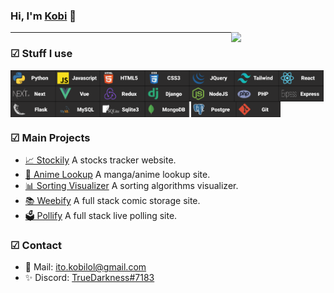 ### Hi, I'm [Kobi](https://kobi.lol) 👋

<img src="https://react-js-blue.vercel.app/static/media/waifu.90034708.png" width="30%" align="right" />

---

### ☑ Stuff I use

<div style="display: flex; flex-wrap: wrap">
  <img src="/python.svg" height="25" />
  <img src="/javascript.svg" height="25" />
  <img src="/html.svg" height="25" />
  <img src="/css.svg" height="25" />
  <img src="/jquery.svg" height="25" />
  <img src="/tailwind.svg" height="25" />
  <img src="/react.svg" height="25" />
  <img src="/next.svg" height="25" />
  <img src="/vue.svg" height="25" />
  <img src="/redux.svg" height="25" />
  <img src="/django.svg" height="25" />
  <img src="/nodejs.svg" height="25" />
  <img src="/php.svg" height="25" />
  <img src="/express.svg" height="25" />
  <img src="/flask.svg" height="25" />
  <img src="/mysql.svg" height="25" />
  <img src="/sqlite.svg" height="25" />
  <img src="/mongodb.svg" height="25" />
  <img src="/postgre.svg" height="25" />
  <img src="/git.svg" height="25" />
</div>

### ☑ Main Projects

- [📈 Stockily](https://github.com/kobito-kun/Stockily/) A stocks tracker website.
- [🐾 Anime Lookup](https://github.com/kobito-kun/ReactJS/tree/master/b-project) A manga/anime lookup site.
- [📊 Sorting Visualizer](https://github.com/kobito-kun/Sorting-Visualizer) A sorting algorithms visualizer.
- [📚 Weebify](https://github.com/kobito-kun/Weebify) A full stack comic storage site.
- [🗳️ Pollify](https://github.com/kobito-kun/Pollify) A full stack live polling site.

### ☑ Contact

- 📧 Mail: [ito.kobilol@gmail.com](mailto:ito.kobilol@gmail.com)
- ✨ Discord: [TrueDarkness#7183]()
